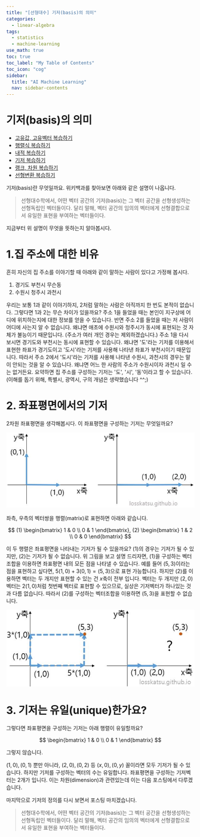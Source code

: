 ```yaml
---
title: "[선형대수] 기저(basis)의 의미" 
categories:
  - linear-algebra
tags:
  - statistics
  - machine-learning
use_math: true
toc: true
toc_label: "My Table of Contents"
toc_icon: "cog"
sidebar:
  title: "AI Machine Learning"
  nav: sidebar-contents
---
```


# 기저(basis)의 의미

* [고유값, 고유벡터 복습하기](https://losskatsu.github.io/linear-algebra/eigen/)
* [행렬식 복습하기](https://losskatsu.github.io/linear-algebra/determinant/)
* [내적 복습하기](https://losskatsu.github.io/linear-algebra/innerproduct/)
* [기저 복습하기](https://losskatsu.github.io/linear-algebra/basis/)
* [랭크, 차원 복습하기](https://losskatsu.github.io/linear-algebra/rank-dim/)
* [선형변환 복습하기](https://losskatsu.github.io/linear-algebra/linear-trans/)

기저(basis)란 무엇일까요. 
위키백과를 찾아보면 아래와 같은 설명이 나옵니다. 

> 선형대수학에서, 어떤 벡터 공간의 기저(basis)는 그 벡터 공간을 선형생성하는 선형독립인 벡터들이다. 
달리 말해, 벡터 공간의 임의의 벡터에게 선형결합으로서 유일한 표현을 부여하는 벡터들이다. 

지금부터 위 설명이 무엇을 뜻하는지 알아봅시다.

# 1.집 주소에 대한 비유

흔히 자신의 집 주소를 이야기할 때 아래와 같이 말하는 사람이 있다고 가정해 봅시다.

1. 경기도 부천시 무슨동 
2. 수원시 청주시 과천시  

우리는 보통 1과 같이 이야기하지, 2처럼 말하는 사람은 아직까지 한 번도 본적이 없습니다. 
그렇다면 1과 2는 무슨 차이가 있을까요? 
주소 1을 들었을 때는 본인이 지구상에 어디에 위치하는지에 대한 정보를 얻을 수 있습니다. 
반면 주소 2를 들었을 때는 저 사람이 어디에 사는지 알 수 없습니다. 
왜냐면 애초에 수원시와 청주시가 동시에 표현되는 것 자체가 불능이기 때문입니다. 
(주소가 여러 개인 경우는 제외하겠습니다.) 
주소 1을 다시 보시면 경기도와 부천시는 동시에 표현할 수 있습니다. 
왜냐면 '도'라는 기저를 이용해서 표현한 좌표가 경기도이고 '도시'라는 기저를 사용해 나타낸 좌표가 부천시이기 때문입니다. 
따라서 주소 2에서 '도시'라는 기저를 사용해 나타낸 수원시, 과천시의 경우는 말이 안되는 것을 알 수 있습니다. 
왜냐면 어느 한 사람의 주소가 수원시이자 과천시 일 수는 없거든요. 
요약하면 집 주소를 구성하는 기저는 '도', '시', '동'이라고 할 수 있습니다. 
(이해를 돕기 위해, 특별시, 광역시, 구의 개념은 생략했습니다 ^^;)

# 2. 좌표평면에서의 기저

2차원 좌표평면을 생각해봅시다. 이 좌표평면을 구성하는 기저는 무엇일까요?

![figure01](/assets/images/basis/basis01.JPG)

좌측, 우측의 벡터쌍을 행렬(matrix)로 표현하면 아래와 같습니다. 

$$ (1) \begin{bmatrix} 1 & 0 \\ 0 & 1 \end{bmatrix},  (2) \begin{bmatrix} 1 & 2 \\ 0 & 0 \end{bmatrix} $$

이 두 행렬은 좌표평면을 나타내는 기저가 될 수 있을까요? 
(1)의 경우는 기저가 될 수 있지만, (2)는 기저가 될 수 없습니다. 
위 그림을 보고 설명 드리자면, 
(1)을 구성하는 벡터조합을 이용하면 좌표평면 내의 모든 점을 나타낼 수 있습니다. 
예를 들어 $(5,3)$이라는 점을 표현하고 싶다면, $5(1,0) + 3(0,1) = (5,3)$으로 표현 가능합니다. 
하지만 (2)를 이용하면 벡터는 두 개지만 표현할 수 있는 건 $x$축이 전부 입니다. 
벡터는 두 개지만 $(2,0)$벡터는 $2(1,0)$처럼 첫번째 벡터로 표현할 수 있으므로, 
실상은 기저벡터가 하나있는 것과 다름 없습니다. 
따라서 (2)를 구성하는 벡터조합을 이용하면 $(5,3)$을 표현할 수 없습니다. 

![figure02](/assets/images/basis/basis02.JPG)

# 3. 기저는 유일(unique)한가요?

그렇다면 좌표평면을 구성하는 기저는 아래 행렬이 유일할까요?

$$ \begin{bmatrix} 1 & 0 \\ 0 & 1 \end{bmatrix} $$

그렇지 않습니다. 

$(1,0),(0,1)$ 뿐만 아니라, $(2,0),(0,2)$ 등 $(x,0),(0,y)$ 꼴이라면 모두 기저가 될 수 있습니다. 
하지만 기저를 구성하는 벡터의 수는 유일합니다. 좌표평면을 구성하는 기저벡터는 2개가 입니다. 
이는 차원(dimension)과 관련있는데 이는 다음 포스팅에서 다루겠습니다. 

마지막으로 기저의 정의를 다시 보면서 포스팅 마치겠습니다.

> 선형대수학에서, 어떤 벡터 공간의 기저(basis)는 그 벡터 공간을 선형생성하는 선형독립인 벡터들이다. 
달리 말해, 벡터 공간의 임의의 벡터에게 선형결합으로서 유일한 표현을 부여하는 벡터들이다. 

